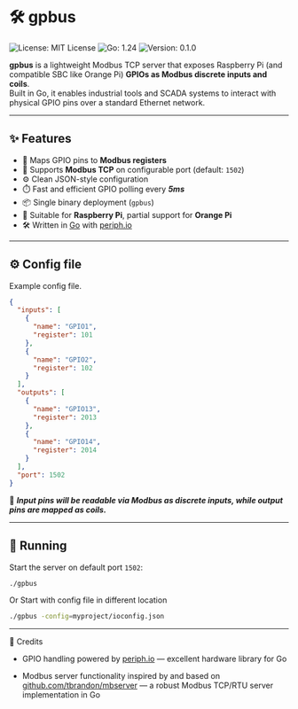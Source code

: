 # 🛠️ gpbus

![License: MIT License](https://img.shields.io/badge/LICENSE-MIT-blue)
![Go: 1.24](https://img.shields.io/badge/Go-1.24-blue)
![Version: 0.1.0](https://img.shields.io/badge/Version-0.1.0-green)

**gpbus** is a lightweight Modbus TCP server that exposes Raspberry Pi (and compatible SBC like Orange Pi) **GPIOs as Modbus discrete inputs and coils**.  
Built in Go, it enables industrial tools and SCADA systems to interact with physical GPIO pins over a standard Ethernet network.

---

## ✨ Features

- 🔌 Maps GPIO pins to **Modbus registers**
- 📡 Supports **Modbus TCP** on configurable port (default: `1502`)
- ⚙️ Clean JSON-style configuration
- ⏱️ Fast and efficient GPIO polling every **_5ms_**
- 📦 Single binary deployment (`gpbus`)
- 🧩 Suitable for **Raspberry Pi**, partial support for **Orange Pi**
- 🛠 Written in [Go](https://golang.org/) with [periph.io](https://periph.io)
---

## ⚙️ Config file
Example config file.
```json
{
  "inputs": [
    {
      "name": "GPIO1",
      "register": 101
    },
    {
      "name": "GPIO2",
      "register": 102
    }
  ],
  "outputs": [
    {
      "name": "GPIO13",
      "register": 2013
    },
    {
      "name": "GPIO14",
      "register": 2014
    }
  ],
  "port": 1502
}
```

📌 _**Input pins will be readable via Modbus as discrete inputs, while output pins are mapped as coils.**_

---

## 🚀 Running

Start the server on default port `1502`:
```bash
./gpbus
``` 

Or Start with config file in different location
```bash
./gpbus -config=myproject/ioconfig.json
``` 

---
🙏 Credits
- GPIO handling powered by [periph.io]() — excellent hardware library for Go

- Modbus server functionality inspired by and based on [github.com/tbrandon/mbserver]() — a robust Modbus TCP/RTU server implementation in Go
